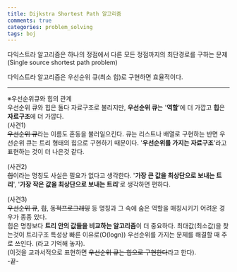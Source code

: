 ```yaml
---
title: Dijkstra Shortest Path 알고리즘
comments: true
categories: problem_solving
tags: boj
---
```

다익스트라 알고리즘은 하나의 정점에서 다른 모든 정점까지의
최단경로를 구하는 문제(Single source shortest path problem)  
  
다익스트라 알고리즘은 우선순위 큐(최소 힙)로 구현하면 효율적이다.



---
※우선순위큐와 힙의 관계  
우선순위 큐와 힙은 둘다 자료구조로 불리지만, **우선순위 큐**는 '**역할**'에 더 가깝고
**힙**은 **자료구조**에 더 가깝다.  
(사견1)    
~~우선순위 큐~~라는 이름도 혼동을 불러일으킨다. 큐는 리스트나 배열로 구현하는 반면 우선순위 큐는 
트리 형태의 힙으로 구현하기 때문이다. '**우선순위를 가지는 자료구조**'라고 표현하는 것이 더 나은것 같다. 
  
(사견2)  
~~힙~~이라는 명칭도 사실은 필요가 없다고 생각한다. '**가장 큰 값을 최상단으로 보내는 트리**',
'**가장 작은 값을 최상단으로 보내는 트리**'로 생각하면 편하다.  
  
(사견3)  
~~우선순위 큐~~, ~~힙~~, ~~동적프로그래밍~~ 등 명칭과 그 속에 숨은 역할을 매칭시키기 어려운 경우가 종종 있다.  
힙은 명칭보다 **트리 안의 값들을 비교하는 알고리즘**이 더 중요하다. 최대값(최소값)을 찾는것이
트리구조 특성상 빠른 이유로(O(logn)) 우선순위를 가지는 문제를 해결할 때 주로 쓰인다. (라고 기억해 놓자).  
(이것을 교과서적으로 표현하면 ~~우선순위 큐는 힙으로 구현한다~~라고 한다).  
-끝- 


